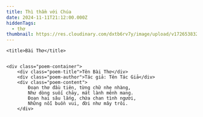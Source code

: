 ```yaml
---
title: Thì thầm với Chúa
date: 2024-11-11T21:12:00.000Z
hiddenTags:
  - thơ
thumbnail: https://res.cloudinary.com/dxtb6rv7y/image/upload/v1726538327/Viet-thu-700_i1jp17.jpg
---
```


    <title>Bài Thơ</title>


    <div class="poem-container">
        <div class="poem-title">Tên Bài Thơ</div>
        <div class="poem-author">Tác giả: Tên Tác Giả</div>
        <div class="poem-content">
            Đoạn thơ đầu tiên, từng chữ nhẹ nhàng,  
            Như dòng suối chảy, mát lành mênh mang.  
            Đoạn hai sâu lắng, chứa chan tình người,  
            Những nỗi buồn vui, đời như mây trôi.  
        </div>
   </div>
    <style>
        
        
        .poem-container {
            background: #ffffff;
            padding: 20px 30px;
            box-shadow: 0 4px 6px rgba(0, 0, 0, 0.1);
            border-radius: 8px;
            max-width: 600px;
            text-align: center;
        }
        .poem-title {
            font-size: 24px;
            font-weight: bold;
            color: #2c3e50;
            margin-bottom: 10px;
        }
        .poem-author {
            font-size: 16px;
            font-style: italic;
            color: #7f8c8d;
            margin-bottom: 20px;
        }
        .poem-content {
            white-space: pre-wrap;
            font-size: 18px;
            color: #34495e;
        }
    </style>
